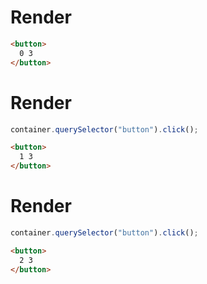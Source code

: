 # Render
```html
<button>
  0 3
</button>
```


# Render
```js
container.querySelector("button").click();
```
```html
<button>
  1 3
</button>
```


# Render
```js
container.querySelector("button").click();
```
```html
<button>
  2 3
</button>
```
